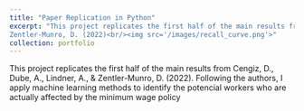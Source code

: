 ```yaml
---
title: "Paper Replication in Python"
excerpt: "This project replicates the first half of the main results from Cengiz, D., Dube, A., Lindner, A., &
Zentler-Munro, D. (2022)<br/><img src='/images/recall_curve.png'>"
collection: portfolio
---
```


This project replicates the first half of the main results from Cengiz, D., Dube, A., Lindner, A., &
Zentler-Munro, D. (2022). Following the authors, I apply machine learning methods to identify the
potencial workers who are actually affected by the minimum wage policy


